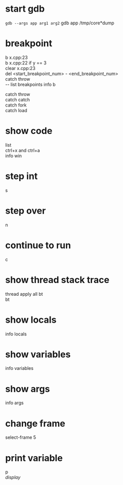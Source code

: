 # start gdb
`gdb --args app arg1 arg2`
gdb app /tmp/core*dump  

# breakpoint
b x.cpp:23  
b x.cpp:22 if y == 3  
clear x.cpp:23  
del <start_breakpoint_num> - <end_breakpoint_num>  
catch throw  
-- list breakpoints
info b  

catch throw  
catch catch  
catch fork  
catch load  

# show code
list  
ctrl+x and ctrl+a  
info win  

# step int
s

# step over
n

# continue to run
c

# show thread stack trace
thread apply all bt  
bt

# show locals
info locals

# show variables
info variables

# show args
info args

# change frame
select-frame 5

# print variable
p <var>  
display <var>
